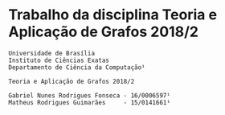 # Trabalho da disciplina Teoria e Aplicação de Grafos 2018/2 


    Universidade de Brasília
    Instituto de Ciências Exatas
    Departamento de Ciência da Computação¹

    Teoria e Aplicação de Grafos 2018/2

    Gabriel Nunes Rodrigues Fonseca - 16/0006597¹
    Matheus Rodrigues Guimarães     - 15/0141661¹

